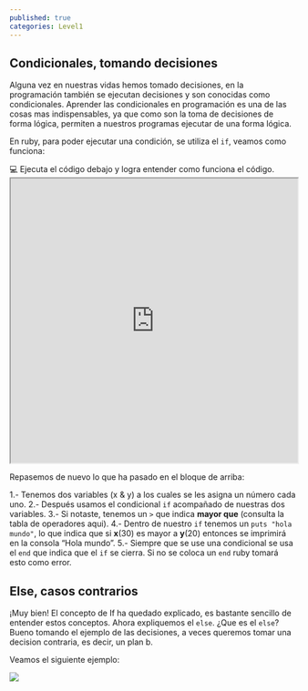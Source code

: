 ```yaml
---
published: true
categories: Level1
---
```

## Condicionales, tomando decisiones

Alguna vez en nuestras vidas hemos tomado decisiones, en la programación también se ejecutan decisiones y son conocidas como condicionales. Aprender las condicionales en programación es una de las cosas mas indispensables, ya que como son la toma de decisiones de forma lógica, permiten a nuestros programas ejecutar de una forma lógica.

En ruby, para poder ejecutar una condición, se utiliza el `if`, veamos como funciona:

<div class="activity"> 
 💻 Ejecuta el código debajo y logra entender como funciona el código.
</div>

<iframe src="https://paiza.io/projects/e/q6-hd6qVsJlztWkTnEtXFg?theme=twilight" width="100%" height="500" scrolling="no" seamless="seamless"></iframe>

Repasemos de nuevo lo que ha pasado en el bloque de arriba:

1.- Tenemos dos variables (x & y) a los cuales se les asigna un número cada uno.
2.- Después usamos el condicional `if` acompañado de nuestras dos variables.
3.- Si notaste, tenemos un `>` que indica **mayor que** (consulta la tabla de operadores aqui).
4.- Dentro de nuestro `if` tenemos un `puts "hola mundo"`, lo que indica que si **x**(30) es mayor a **y**(20) entonces se imprimirá en la consola “Hola mundo”.
5.- Siempre que se use una condicional se usa el `end` que indica que el `if` se cierra. Si no se coloca un `end` ruby tomará esto como error.


## Else, casos contrarios

¡Muy bien! El concepto de If ha quedado explicado, es bastante sencillo de entender estos conceptos. Ahora expliquemos el `else`. ¿Que es el `else`? Bueno tomando el ejemplo de las decisiones, a veces queremos tomar una decision contraria, es decir, un plan b. 

Veamos el siguiente ejemplo:

<img src="https://res.cloudinary.com/craftwebs/image/upload/v1583547905/Captura_de_pantalla_2020-03-06_a_la_s_20.22.08_suxn10.png">
